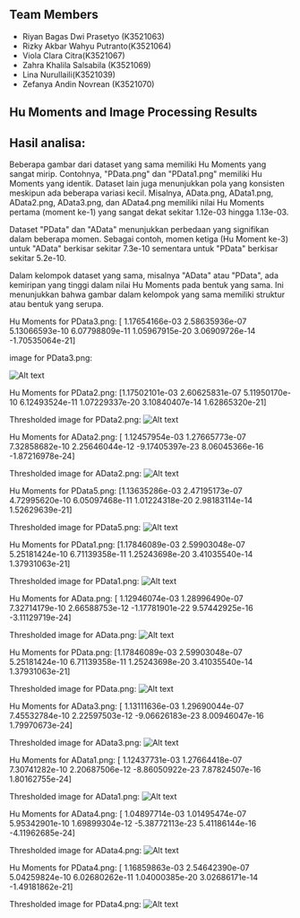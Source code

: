 ## Team Members
<ul>
<li>Riyan Bagas Dwi Prasetyo (K3521063)</li>
<li>Rizky Akbar Wahyu Putranto(K3521064)</li>
<li>Viola Clara Citra(K3521067)</li> 
<li>Zahra Khalila Salsabila (K3521069)</li>
<li>Lina Nurullaili(K3521039)</li>
<li>Zefanya Andin Novrean (K3521070)</li>
</ul>

## Hu Moments and Image Processing Results
## Hasil analisa:
Beberapa gambar dari dataset yang sama memiliki Hu Moments yang sangat mirip. Contohnya, "PData.png" dan "PData1.png" memiliki Hu Moments yang identik.
Dataset lain juga menunjukkan pola yang konsisten meskipun ada beberapa variasi kecil. Misalnya, AData.png, AData1.png, AData2.png, AData3.png, dan AData4.png memiliki nilai Hu Moments pertama (moment ke-1) yang sangat dekat sekitar 1.12e-03 hingga 1.13e-03.

Dataset "PData" dan "AData" menunjukkan perbedaan yang signifikan dalam beberapa momen. Sebagai contoh, momen ketiga (Hu Moment ke-3) untuk "AData" berkisar sekitar 7.3e-10 sementara untuk "PData" berkisar sekitar 5.2e-10.

Dalam kelompok dataset yang sama, misalnya "AData" atau "PData", ada kemiripan yang tinggi dalam nilai Hu Moments pada bentuk yang sama. Ini menunjukkan bahwa gambar dalam kelompok yang sama memiliki struktur atau bentuk yang serupa.


Hu Moments for PData3.png:
[ 1.17654166e-03  2.58635936e-07  5.13066593e-10  6.07798809e-11
  1.05967915e-20  3.06909726e-14 -1.70535064e-21]

image for PData3.png:

<img src="images/PData3.png" alt="Alt text" title="Optional title">

Hu Moments for PData2.png:
[1.17502101e-03 2.60625831e-07 5.11950170e-10 6.12493524e-11
 1.07229337e-20 3.10840407e-14 1.62865320e-21]

Thresholded image for PData2.png:
<img src="images/PData2.png" alt="Alt text" title="Optional title">


Hu Moments for AData2.png:
[ 1.12457954e-03  1.27665773e-07  7.32858682e-10  2.25646044e-12
 -9.17405397e-23  8.06045366e-16 -1.87216978e-24]

Thresholded image for AData2.png:
<img src="images/AData2.png" alt="Alt text" title="Optional title">

Hu Moments for PData5.png:
[1.13635286e-03 2.47195173e-07 4.72995620e-10 6.05097468e-11
 1.01224318e-20 2.98183114e-14 1.52629639e-21]

Thresholded image for PData5.png:
<img src="images/PData5.png" alt="Alt text" title="Optional title">


Hu Moments for PData1.png:
[1.17846089e-03 2.59903048e-07 5.25181424e-10 6.71139358e-11
 1.25243698e-20 3.41035540e-14 1.37931063e-21]

Thresholded image for PData1.png:
<img src="images/PData1.png" alt="Alt text" title="Optional title">

Hu Moments for AData.png:
[ 1.12946074e-03  1.28996490e-07  7.32714179e-10  2.66588753e-12
 -1.17781901e-22  9.57442925e-16 -3.11129719e-24]

Thresholded image for AData.png:
<img src="images/AData.png" alt="Alt text" title="Optional title">

Hu Moments for PData.png:
[1.17846089e-03 2.59903048e-07 5.25181424e-10 6.71139358e-11
 1.25243698e-20 3.41035540e-14 1.37931063e-21]

Thresholded image for PData.png:
<img src="images/PData.png" alt="Alt text" title="Optional title">

Hu Moments for AData3.png:
[ 1.13111636e-03  1.29690044e-07  7.45532784e-10  2.22597503e-12
 -9.06626183e-23  8.00946047e-16  1.79970673e-24]

Thresholded image for AData3.png:
<img src="images/AData3.png" alt="Alt text" title="Optional title">

Hu Moments for AData1.png:
[ 1.12437731e-03  1.27664418e-07  7.30741282e-10  2.20687506e-12
 -8.86050922e-23  7.87824507e-16  1.80162755e-24]

Thresholded image for AData1.png:
<img src="images/AData1.png" alt="Alt text" title="Optional title">


Hu Moments for AData4.png:
[ 1.04897714e-03  1.01495474e-07  5.95342901e-10  1.69899304e-12
 -5.38772113e-23  5.41186144e-16 -4.11962685e-24]

Thresholded image for AData4.png:
<img src="images/AData4.png" alt="Alt text" title="Optional title">

Hu Moments for PData4.png:
[ 1.16859863e-03  2.54642390e-07  5.04259824e-10  6.02680262e-11
  1.04000385e-20  3.02686171e-14 -1.49181862e-21]

Thresholded image for PData4.png:
<img src="images/PData4.png" alt="Alt text" title="Optional title">

